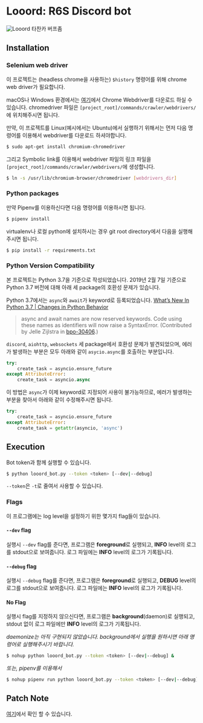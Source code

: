 # Looord: R6S Discord bot

![Looord](https://i.imgur.com/EvGDuz0.png)
타찬카 버프좀

## Installation

### Selenium web driver
이 프로젝트는 (headless chrome을 사용하는) `$history` 명령어를 위해 chrome web driver가 필요합니다.

macOS나 Windows 환경에서는 [여기](http://chromedriver.chromium.org/downloads)에서 Chrome Webdriver를 다운로드 하실 수 있습니다.
chromedriver 파일은 `[project_root]/commands/crawler/webdrivers/`에 위치해주시면 됩니다.

만약, 이 프로젝트를 Linux(예시에서는 Ubuntu)에서 실행하기 위해서는 먼저 다음 명령어를 이용해서 webdriver를 다운로드 하셔야합니다.
```bash
$ sudo apt-get install chromium-chromedriver
```
그리고 Symbolic link를 이용해서 webdriver 파일의 링크 파일을 `[project_root]/commands/crawler/webdrivers/`에 생성합니다.
 ```bash
$ ln -s /usr/lib/chromium-browser/chromedriver [webdrivers_dir]
```

### Python packages
만약 Pipenv를 이용하신다면 다음 명령어를 이용하시면 됩니다.
```bash
$ pipenv install
```
virtualenv나 로컬 python에 설치하시는 경우 git root directory에서 다음을 실행해주시면 됩니다. 
```bash
$ pip install -r requirements.txt
```

### Python Version Compatibility
본 프로젝트는 Python 3.7을 기준으로 작성되었습니다.
2019년 2월 7일 기준으로 Python 3.7 버전에 대해 아래 세 package의 호환성 문제가 있습니다.

Python 3.7에서는 `async`와 `await`가 keyword로 등록되었습니다.
[What’s New In Python 3.7 | Changes in Python Behavior](https://docs.python.org/3/whatsnew/3.7.html#changes-in-python-behavior)

> async and await names are now reserved keywords.
Code using these names as identifiers will now raise a SyntaxError.
(Contributed by Jelle Zijlstra in [bpo-30406](https://bugs.python.org/issue30406).)

`discord`, `aiohttp`, `websockets` 세 package에서 호환성 문제가 발견되었으며,
에러가 발생하는 부분은 모두 아래와 같이 `asycio.async`를 호출하는 부분입니다.

```python
try:
    create_task = asyncio.ensure_future
except AttributeError:
    create_task = asyncio.async
```

이 방법은 `async`가 이제 keyword로 지정되어 사용이 불가능하므로, 에러가 발생하는 부분을 찾아서 아래와 같이 수정해주시면 됩니다.
```python
try:
    create_task = asyncio.ensure_future
except AttributeError:
    create_task = getattr(asyncio, 'async')
```

## Execution
Bot token과 함께 실행할 수 있습니다.
```bash
$ python looord_bot.py --token <token> [--dev|--debug]
```

`--token`은 `-t`로 줄여서 사용할 수 있습니다.

### Flags
이 프로그램에는 log level을 설정하기 위한 몇가지 flag들이 있습니다.

#### `--dev` flag
실행시 `--dev` flag를 준다면, 프로그램은 **foreground**로 실행되고,
**INFO** level의 로그를 stdout으로 보여줍니다. 로그 파일에는 **INFO** level의 로그가 기록됩니다.

#### `--debug` flag
실행시 `--debug` flag를 준다면, 프로그램은 **foreground**로 실행되고,
**DEBUG** level의 로그를 stdout으로 보여줍니다. 로그 파일에는 **INFO** level의 로그가 기록됩니다.

#### No Flag
실행시 flag를 지정하지 않으신다면, 프로그램은 **background**(daemon)로 실행되고,
stdout 없이 로그 파일에만 **INFO** level의 로그가 기록됩니다.

*daemonize는 아직 구현되지 않았습니다. background에서 실행을 원하시면 아래 명령어로 실행해주시기 바랍니다.*

```bash
$ nohup python looord_bot.py --token <token> [--dev|--debug] &
``` 
*또는, pipenv를 이용해서*

```bash
$ nohup pipenv run python looord_bot.py --token <token> [--dev|--debug] &
``` 

## Patch Note
[여기](https://github.com/blinglnav/looord/wiki/Patch-note)에서 확인 할 수 있습니다.